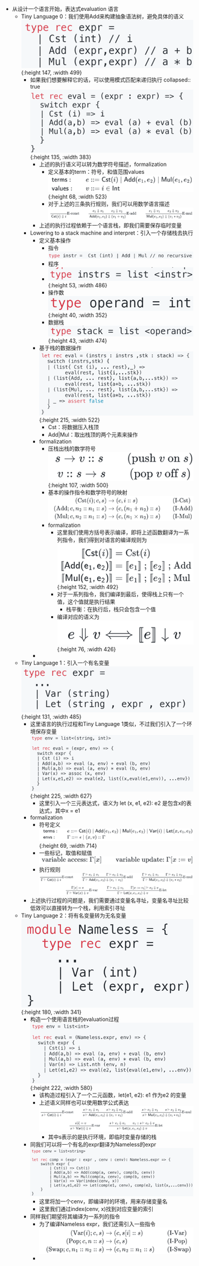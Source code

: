 - 从设计一个语言开始，表达式evaluation 语言
	- Tiny Language 0：我们使用Add来构建抽象语法树，避免具体的语义
	  ![image.png](../assets/image_1668603424226_0.png){:height 147, :width 499}
		- 如果我们想要解释它的话，可以使用模式匹配来递归执行
		  collapsed:: true
		  ![image.png](../assets/image_1668603512443_0.png){:height 135, :width 383}
			- 上述的执行语义可以转为数学符号描述，formalization
				- 定义基本的term：符号，和值范围values
				  ![image.png](../assets/image_1668603567971_0.png){:height 68, :width 523}
				- 对于上述的三条执行规则，我们可以用数学语言描述
				  ![image.png](../assets/image_1668603598358_0.png)
			- 上述的执行过程依赖于一个语言栈，即我们需要保存临时变量
		- Lowering to a stack machine and interpret：引入一个存储栈去执行
			- 定义基本操作
				- 指令
				  ![image.png](../assets/image_1668603924453_0.png)
				- 程序
				- ![image.png](../assets/image_1668603932922_0.png){:height 53, :width 486}
				- 操作数
				  ![image.png](../assets/image_1668603950876_0.png){:height 40, :width 352}
				- 数据栈
				  ![image.png](../assets/image_1668603960302_0.png){:height 43, :width 474}
			- 基于栈的数据操作
			  ![image.png](../assets/image_1668603999064_0.png){:height 215, :width 522}
				- Cst：将数据压入栈顶
				- Add|Mul：取出栈顶的两个元素来操作
			- formalization
				- 压栈出栈的数学符号
				  ![image.png](../assets/image_1668604078599_0.png){:height 107, :width 500}
				- 基本的操作指令和数学符号的映射
				  ![image.png](../assets/image_1668604138573_0.png)
				- formalization
					- 这里我们使用方括号表示编译，即将上述函数翻译为一系列指令，我们得到对语言的编译规则为
					  ![image.png](../assets/image_1668604312038_0.png){:height 152, :width 492}
					- 对于一系列指令，我们编译到最后，使得栈上只有一个值，这个值就是执行结果
						- 栈平衡：在执行后，栈只会包含一个值
					- 编译对应的语义为
					  ![image.png](../assets/image_1668604358664_0.png){:height 76, :width 426}
			-
	- Tiny Language 1：引入一个有名变量
	  ![image.png](../assets/image_1668604479634_0.png){:height 131, :width 485}
		- 这里语言的执行过程和Tiny Language 1类似，不过我们引入了一个环境保存变量
		  ![image.png](../assets/image_1668604519543_0.png){:height 225, :width 627}
			- 这里引入一个三元表达式，语义为 let (x, e1, e2): e2 是包含x的表达式，其中x = e1
		- formalization
			- 符号定义
			   ![image.png](../assets/image_1668604633013_0.png){:height 69, :width 714}
			- 一些标记，取值和赋值
			  ![image.png](../assets/image_1668604663879_0.png)
			- 执行规则
			  ![image.png](../assets/image_1668604684075_0.png)
		- 上述执行过程的问题是，我们需要通过变量名寻址，变量名寻址比较低效可以直接转为一个栈，利用索引寻址
	- Tiny  Language 2：将有名变量转为无名变量
	  ![image.png](../assets/image_1668604799970_0.png){:height 180, :width 341}
		- 构造一个使用语言栈的evaluation过程
		  ![image.png](../assets/image_1668604832943_0.png){:height 222, :width 580}
			- 该构造过程引入了一个二元函数，let(e1, e2): e1 作为e2 的变量
			- 上述语义同样也可以使用数学公式表达
			  ![image.png](../assets/image_1668686694067_0.png)
				- 其中s表示的是执行环境，即临时变量存储的栈
		- 同我们可以将一个有名的expr翻译为Nameless的expr
		  ![image.png](../assets/image_1668686833431_0.png)
			- 这里将加一个cenv，即编译时的环境，用来存储变量名
			- 这里我们通过index(cenv, x)找到对应变量的索引
		- 同样我们期望将其编译为一系列的指令
			- 为了编译Nameless expr，我们还需引入一些指令
			   ![image.png](../assets/image_1668687327419_0.png)
			-